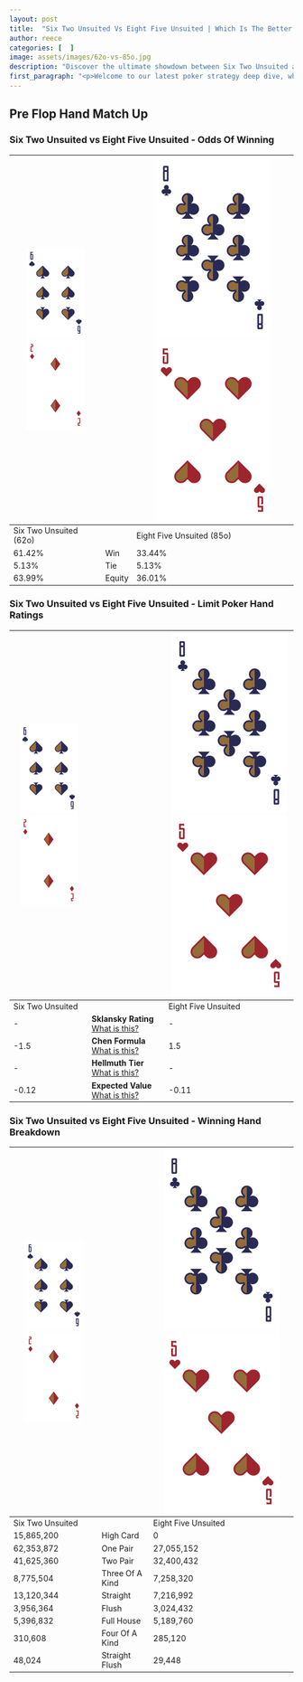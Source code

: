 ```yaml
---
layout: post
title:  "Six Two Unsuited Vs Eight Five Unsuited | Which Is The Better Hand In Poker? A Complete Guide"
author: reece
categories: [  ]
image: assets/images/62o-vs-85o.jpg
description: "Discover the ultimate showdown between Six Two Unsuited and Eight Five Unsuited in poker! Uncover the odds, strategies, and scenarios where one hand triumphs over the other. Get ready to up your poker game with this thrilling analysis."
first_paragraph: "<p>Welcome to our latest poker strategy deep dive, where we're pitting two distinct hands against each other in a high-stakes showdown: Six Two Unsuited vs Eight Five Unsuited.</p><p>In the dynamic world of poker, every decision counts, and knowing which hand holds the upper hand is key to your success at the table.</p><p>In this article, we'll dissect these two hands, explore the scenarios where one dominates the other, and equip you with the knowledge to make strategic choices that can tip the odds in your favor.</p><p>Get ready to unravel the intriguing dynamics of these poker hands and elevate your game to new heights.</p>"
---
```




[comment]: # (sp0)

## Pre Flop Hand Match Up

<div class="table hand-ratings" markdown="1"> 



### Six Two Unsuited vs Eight Five Unsuited - Odds Of Winning


    
| ![image info](assets/images/hand1/6.png) ![image info](assets/images/hand1/2o.png) |  | ![image info](assets/images/hand2/8.png) ![image info](assets/images/hand2/5o.png) |
| -------- | -------- | -------- |
| Six Two Unsuited (62o) |  | Eight Five Unsuited (85o) |
| 61.42% | Win | 33.44% |
| 5.13% | Tie | 5.13% |
| 63.99% | Equity | 36.01% |




[comment]: # (sp1)



### Six Two Unsuited vs Eight Five Unsuited - Limit Poker Hand Ratings


    
| ![image info](assets/images/hand1/6.png) ![image info](assets/images/hand1/2o.png) |  | ![image info](assets/images/hand2/8.png) ![image info](assets/images/hand2/5o.png) |
| -------- | -------- | -------- |
| Six Two Unsuited |  | Eight Five Unsuited |
| - | **Sklansky Rating** [What is this?](/sklansky-rating-explained) | - |
| -1.5 | **Chen Formula** [What is this?](/chen-formula-explained) | 1.5 |
| - | **Hellmuth Tier** [What is this?](/Hellmuth-tier-explained) | - |
| -0.12 | **Expected Value** [What is this?](/expected-value-explained) | -0.11 |




[comment]: # (sp2)



### Six Two Unsuited vs Eight Five Unsuited - Winning Hand Breakdown


    
| ![image info](assets/images/hand1/6.png) ![image info](assets/images/hand1/2o.png) |  | ![image info](assets/images/hand2/8.png) ![image info](assets/images/hand2/5o.png) |
| -------- | -------- | -------- |
| Six Two Unsuited |  | Eight Five Unsuited |
| 15,865,200 | High Card | 0 |
| 62,353,872 | One Pair | 27,055,152 |
| 41,625,360 | Two Pair | 32,400,432 |
| 8,775,504 | Three Of A Kind | 7,258,320 |
| 13,120,344 | Straight | 7,216,992 |
| 3,956,364 | Flush | 3,024,432 |
| 5,396,832 | Full House | 5,189,760 |
| 310,608 | Four Of A Kind | 285,120 |
| 48,024 | Straight Flush | 29,448 |




[comment]: # (sp3)



</div>

[comment]: # (sp4)



[comment]: # (sp5)

